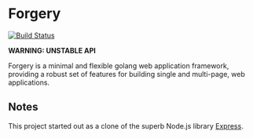 # Forgery

[![Build Status](https://secure.travis-ci.org/ricallinson/forgery.png?branch=master)](http://travis-ci.org/ricallinson/forgery)

__WARNING: UNSTABLE API__

Forgery is a minimal and flexible golang web application framework, providing a robust set of features for building single and multi-page, web applications.

## Notes

This project started out as a clone of the superb Node.js library [Express](http://expressjs.com/).